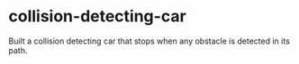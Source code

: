 # collision-detecting-car
Built a collision detecting car that stops when any obstacle is detected in its path.
